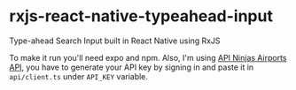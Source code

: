 # rxjs-react-native-typeahead-input
Type-ahead Search Input built in React Native using RxJS

To make it run you'll need expo and npm.
Also, I'm using [API Ninjas Airports API](https://api-ninjas.com/api/airports), you have to generate your API key by signing in and paste it in
`api/client.ts` under `API_KEY` variable.
